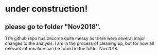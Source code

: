 # under construction!  

## please go to folder "Nov2018".
  
The github repo has become quite messy as there were several major changes to the analysis. I am in the process of cleaning up, but for now all relevant information can be found in the folder Nov2018.



